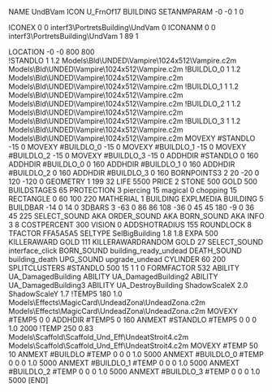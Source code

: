 NAME UndBVam
ICON U_FrnOf17
BUILDING
SETANMPARAM -0 -0 1 0

ICONEX 0 0 interf3\PortretsBuilding\UndVam 0
ICONANM 0 0 interf3\PortretsBuilding\UndVam 1 89 1

LOCATION -0 -0 800 800              
!STANDLO      1 1.2 Models\Bld\UNDED\Vampire\1024x512\Vampire.c2m Models\Bld\UNDED\Vampire\1024x512\Vampire.c2m
!BUILDLO_0    1 1.2 Models\Bld\UNDED\Vampire\1024x512\Vampire.c2m Models\Bld\UNDED\Vampire\1024x512\Vampire.c2m
!BUILDLO_1    1 1.2 Models\Bld\UNDED\Vampire\1024x512\Vampire.c2m Models\Bld\UNDED\Vampire\1024x512\Vampire.c2m
!BUILDLO_2    1 1.2 Models\Bld\UNDED\Vampire\1024x512\Vampire.c2m Models\Bld\UNDED\Vampire\1024x512\Vampire.c2m
!BUILDLO_3    1 1.2 Models\Bld\UNDED\Vampire\1024x512\Vampire.c2m Models\Bld\UNDED\Vampire\1024x512\Vampire.c2m
MOVEXY #STANDLO   -15 0
MOVEXY #BUILDLO_0 -15 0
MOVEXY #BUILDLO_1 -15 0
MOVEXY #BUILDLO_2 -15 0
MOVEXY #BUILDLO_3 -15 0
ADDHDIR #STANDLO 0 160
ADDHDIR #BUILDLO_0 0 160
ADDHDIR #BUILDLO_1 0 160
ADDHDIR #BUILDLO_2 0 160
ADDHDIR #BUILDLO_3 0 160
BORNPOINTS3 2 20 -20 0 120 -120 0
GEOMETRY 1 199 32
LIFE     5500
PRICE 2 STONE 500 GOLD 500
BUILDSTAGES 65
PROTECTION 3 piercing 15 magical 0 chopping 15
RECTANGLE    0 60 100 220
MATHERIAL 1 BUILDING
EXPLMEDIA BUILDING 5
BUILDBAR    -14 0 14 0
3DBARS 3 -63 0 86 86 108 -36 0 45 45 180 -9 0 36 45 225
SELECT_SOUND AKA
ORDER_SOUND AKA
BORN_SOUND   AKA
INFO 3 8
COSTPERCENT 300
VISION 0
ADDSHOTRADIUS 155
ROUNDLOCK 8
TFACTOR FFA5A5A5
SELTYPE SelBigBuilding 1.8 1.8
EXPA 500
KILLERAWARD             GOLD 111
KILLERAWARDRANDOM       GOLD 27
SELECT_SOUND interface_click
BORN_SOUND building_ready_undead
DEATH_SOUND building_death
UPG_SOUND upgrade_undead
CYLINDER 60 200
SPLITCLUSTERS #STANDLO 500 15 1 1 0
FORMFACTOR 532
ABILITY UA_DamagedBuilding
ABILITY UA_DamagedBuilding2
ABILITY UA_DamagedBuilding3
ABILITY UA_DestroyBuilding
ShadowScaleX 2.0
ShadowScaleY 1.7
!TEMP5 180 1.0 Models\Effects\MagicCard\UndeadZona\UndeadZona.c2m Models\Effects\MagicCard\UndeadZona\UndeadZona.c2m
MOVEXY  #TEMP5 0 0
ADDHDIR #TEMP5 0 160
ANMEXT #STANDLO #TEMP5 0 0 0 1.0 2000
!TEMP 250 0.83 Models\Scaffold\Scaffold_Und_Eff\UndeatStroit4.c2m Models\Scaffold\Scaffold_Und_Eff\UndeatStroit4.c2m
MOVEXY  #TEMP 50 10
ANMEXT #BUILDLO #TEMP  0 0 0 1.0 5000
ANMEXT #BUILDLO_0 #TEMP  0 0 0 1.0 5000
ANMEXT #BUILDLO_1 #TEMP  0 0 0 1.0 5000
ANMEXT #BUILDLO_2 #TEMP  0 0 0 1.0 5000
ANMEXT #BUILDLO_3 #TEMP  0 0 0 1.0 5000
[END]
